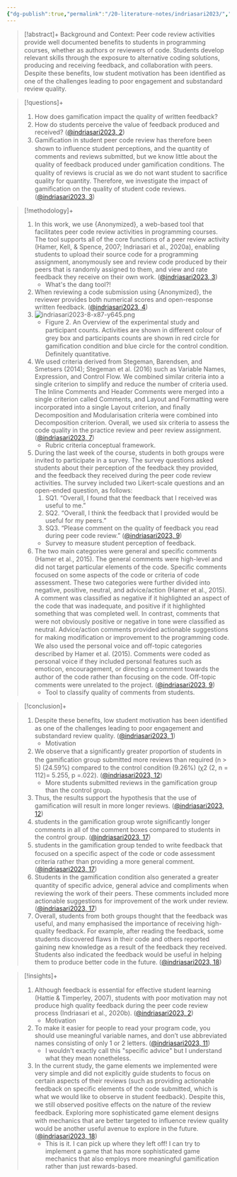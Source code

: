 ```yaml
---
{"dg-publish":true,"permalink":"/20-literature-notes/indriasari2023/","title":"Gamification improves the quality of student peer code review","tags":["gamification","computer-science","peer-feedback","motivation"],"noteIcon":"","created":"2024.08.30 17:34","updated":"2024.09.09 16:17"}
---
```



> [!abstract]+
> Background and Context: Peer code review activities provide well documented beneﬁts to students in programming courses, whether as authors or reviewers of code. Students develop relevant skills through the exposure to alternative coding solutions, producing and receiving feedback, and collaboration with peers. Despite these beneﬁts, low student motivation has been identiﬁed as one of the challenges leading to poor engagement and substandard review quality.

> [!questions]+
>
> 1. How does gamiﬁcation impact the quality of written feedback?
> 2. How do students perceive the value of feedback produced and received? ([@indriasari2023, 2](zotero://open-pdf/library/items/ECULZ55X?page=3&annotation=VQA7HJ6P))
> 3. Gamiﬁcation in student peer code review has therefore been shown to inﬂuence student perceptions, and the quantity of comments and reviews submitted, but we know little about the quality of feedback produced under gamiﬁcation conditions. The quality of reviews is crucial as we do not want student to sacriﬁce quality for quantity. Therefore, we investigate the impact of gamiﬁcation on the quality of student code reviews. ([@indriasari2023, 3](zotero://open-pdf/library/items/ECULZ55X?page=4&annotation=GNYPA8EZ))

> [!methodology]+
>
> 1. In this work, we use {Anonymized}, a web-based tool that facilitates peer code review activities in programming courses. The tool supports all of the core functions of a peer review activity (Hamer, Kell, &amp; Spence, 2007; Indriasari et al., 2020a), enabling students to upload their source code for a programming assignment, anonymously see and review code produced by their peers that is randomly assigned to them, and view and rate feedback they receive on their own work. ([@indriasari2023, 3](zotero://open-pdf/library/items/ECULZ55X?page=4&annotation=E3ZL6U66))
>     - What's the dang tool?!
> 2. When reviewing a code submission using {Anonymized}, the reviewer provides both numerical scores and open-response written feedback. ([@indriasari2023, 4](zotero://open-pdf/library/items/ECULZ55X?page=5&annotation=EICI5P3W))
> 3. ![indriasari2023-8-x87-y645.png](/img/user/00%20%E2%9A%99%EF%B8%8F%20System/Assets/indriasari2023-8-x87-y645.png)
>     - Figure 2. An Overview of the experimental study and participant counts. Activities are shown in diﬀerent colour of grey box and participants counts are shown in red circle for gamiﬁcation condition and blue circle for the control condition.
>       Definitely quantitative.
> 4. We used criteria derived from Stegeman, Barendsen, and Smetsers (2014); Stegeman et al. (2016) such as Variable Names, Expression, and Control Flow. We combined similar criteria into a single criterion to simplify and reduce the number of criteria used. The Inline Comments and Header Comments were merged into a single criterion called Comments, and Layout and Formatting were incorporated into a single Layout criterion, and ﬁnally Decomposition and Modularisation criteria were combined into Decomposition criterion. Overall, we used six criteria to assess the code quality in the practice review and peer review assignment. ([@indriasari2023, 7](zotero://open-pdf/library/items/ECULZ55X?page=8&annotation=2RCKV8RD))
>     - Rubric criteria conceptual framework.
> 5. During the last week of the course, students in both groups were invited to participate in a survey. The survey questions asked students about their perception of the feedback they provided, and the feedback they received during the peer code review activities. The survey included two Likert-scale questions and an open-ended question, as follows:
>     1. SQ1. “Overall, I found that the feedback that I received was useful to me.”
>     2. SQ2. “Overall, I think the feedback that I provided would be useful for my peers.”
>     3. SQ3. “Please comment on the quality of feedback you read during peer code review.” ([@indriasari2023, 9](zotero://open-pdf/library/items/ECULZ55X?page=10&annotation=NXVU4XDP))
>     - Survey to measure student perception of feedback.
> 6. The two main categories were general and speciﬁc comments (Hamer et al., 2015). The general comments were high-level and did not target particular elements of the code. Speciﬁc comments focused on some aspects of the code or criteria of code assessment. These two categories were further divided into negative, positive, neutral, and advice/action (Hamer et al., 2015). A comment was classiﬁed as negative if it highlighted an aspect of the code that was inadequate, and positive if it highlighted something that was completed well. In contrast, comments that were not obviously positive or negative in tone were classiﬁed as neutral. Advice/action comments provided actionable suggestions for making modiﬁcation or improvement to the programming code. We also used the personal voice and oﬀ-topic categories described by Hamer et al. (2015). Comments were coded as personal voice if they included personal features such as emoticon, encouragement, or directing a comment towards the author of the code rather than focusing on the code. Oﬀ-topic comments were unrelated to the project. ([@indriasari2023, 9](zotero://open-pdf/library/items/ECULZ55X?page=10&annotation=73LUF9CP))
>     - Tool to classify quality of comments from students.

> [!conclusion]+
>
> 1. Despite these beneﬁts, low student motivation has been identiﬁed as one of the challenges leading to poor engagement and substandard review quality. ([@indriasari2023, 1](zotero://open-pdf/library/items/ECULZ55X?page=2&annotation=MV4VX3G9))
>     - Motivation
> 2. We observe that a signiﬁcantly greater proportion of students in the gamiﬁcation group submitted more reviews than required (n &gt; 5) (24.59%) compared to the control condition (9.26%) (χ2 (2, n = 112)= 5.255, p =.022). ([@indriasari2023, 12](zotero://open-pdf/library/items/ECULZ55X?page=13&annotation=TDTD9XYV))
>     - More students submitted reviews in the gamification group than the control group.
> 3. Thus, the results support the hypothesis that the use of gamiﬁcation will result in more longer reviews. ([@indriasari2023, 12](zotero://open-pdf/library/items/ECULZ55X?page=13&annotation=53ZXNJXU))
> 4. students in the gamiﬁcation group wrote signiﬁcantly longer comments in all of the comment boxes compared to students in the control group. ([@indriasari2023, 17](zotero://open-pdf/library/items/ECULZ55X?page=18&annotation=TJY56E6E))
> 5. students in the gamiﬁcation group tended to write feedback that focused on a speciﬁc aspect of the code or code assessment criteria rather than providing a more general comment. ([@indriasari2023, 17](zotero://open-pdf/library/items/ECULZ55X?page=18&annotation=6BCZVYYW))
> 6. Students in the gamiﬁcation condition also generated a greater quantity of speciﬁc advice, general advice and compliments when reviewing the work of their peers. These comments included more actionable suggestions for improvement of the work under review. ([@indriasari2023, 17](zotero://open-pdf/library/items/ECULZ55X?page=18&annotation=2KGUZZJU))
> 7. Overall, students from both groups thought that the feedback was useful, and many emphasised the importance of receiving high-quality feedback. For example, after reading the feedback, some students discovered ﬂaws in their code and others reported gaining new knowledge as a result of the feedback they received. Students also indicated the feedback would be useful in helping them to produce better code in the future. ([@indriasari2023, 18](zotero://open-pdf/library/items/ECULZ55X?page=19&annotation=QM54IDIJ))

> [!insights]+
>
> 1. Although feedback is essential for eﬀective student learning (Hattie &amp; Timperley, 2007), students with poor motivation may not produce high quality feedback during the peer code review process (Indriasari et al., 2020b). ([@indriasari2023, 2](zotero://open-pdf/library/items/ECULZ55X?page=3&annotation=7T7SGMZE))
>     - Motivation
> 2. To make it easier for people to read your program code, you should use meaningful variable names, and don’t use abbreviated names consisting of only 1 or 2 letters. ([@indriasari2023, 11](zotero://open-pdf/library/items/ECULZ55X?page=12&annotation=FA8SSQ74))
>     - I wouldn't exactly call this "specific advice" but I understand what they mean nonetheless.
> 3. In the current study, the game elements we implemented were very simple and did not explicitly guide students to focus on certain aspects of their reviews (such as providing actionable feedback on speciﬁc elements of the code submitted, which is what we would like to observe in student feedback). Despite this, we still observed positive eﬀects on the nature of the review feedback. Exploring more sophisticated game element designs with mechanics that are better targeted to inﬂuence review quality would be another useful avenue to explore in the future. ([@indriasari2023, 18](zotero://open-pdf/library/items/ECULZ55X?page=19&annotation=BST8NGXF))
>     - This is it. I can pick up where they left off! I can try to implement a game that has more sophisticated game mechanics that also employs more meaningful gamification rather than just rewards-based.
